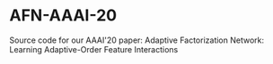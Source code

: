 # AFN-AAAI-20
Source code for our AAAI'20 paper: Adaptive Factorization Network: Learning Adaptive-Order Feature Interactions
